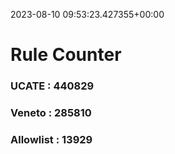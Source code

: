 2023-08-10 09:53:23.427355+00:00
# Rule Counter 
 ### UCATE : 440829

 ### Veneto : 285810

 ### Allowlist : 13929